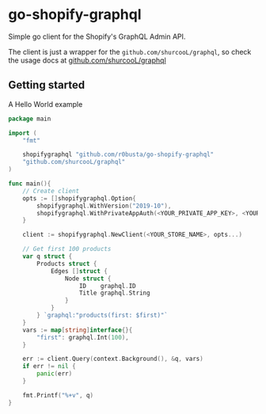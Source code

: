 # go-shopify-graphql

Simple go client for the Shopify's GraphQL Admin API.

The client is just a wrapper for the `github.com/shurcooL/graphql`, so check the usage docs at [github.com/shurcooL/graphql](github.com/shurcooL/graphql)

## Getting started

A Hello World example

```go
package main

import (
    "fmt"

    shopifygraphql "github.com/r0busta/go-shopify-graphql"
    "github.com/shurcooL/graphql"
)

func main(){
    // Create client
    opts := []shopifygraphql.Option{
        shopifygraphql.WithVersion("2019-10"),
        shopifygraphql.WithPrivateAppAuth(<YOUR_PRIVATE_APP_KEY>, <YOUR_PRIVATE_APP_PASSWORD>),
    }

    client := shopifygraphql.NewClient(<YOUR_STORE_NAME>, opts...)

    // Get first 100 products
    var q struct {
        Products struct {
            Edges []struct {
                Node struct {
                    ID    graphql.ID
                    Title graphql.String
                }
            }
        } `graphql:"products(first: $first)"`
    }
    vars := map[string]interface{}{
        "first": graphql.Int(100),
    }

    err := client.Query(context.Background(), &q, vars)
    if err != nil {
        panic(err)
    }

    fmt.Printf("%+v", q)
}
```
